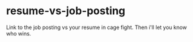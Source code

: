 # resume-vs-job-posting
Link to the job posting vs your resume in cage fight. Then i'll let you know who wins.
